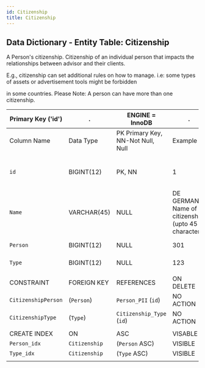 ```yaml
---
id: Citizenship
title: Citizenship
---
```


## Data Dictionary - Entity Table: Citizenship

A Person's citizenship. Citizenship of an individual person that impacts the relationships between advisor and their clients.

 E.g., citizenship can set additional rules on how to manage. i.e: some types of assets or advertisement tools might be forbidden

 in some countries.  Please Note: A person can have more than one citizenship.

| Primary Key ('id')|.|ENGINE = InnoDB|.|.|
|---|---|---|---|---|
| Column Name| Data Type|PK Primary Key, NN-Not Null, Null|Example|Comments|
||
|`id`| BIGINT(12)|PK, NN|1|PrimaryKey-ID, Not Null (auto creates)|
|`Name`| VARCHAR(45)|NULL|DE GERMAN- Name of citizenship (upto 45 characters)|
|`Person`| BIGINT(12)|NULL|301|ID of Person PII record|
|`Type`|BIGINT(12)|NULL|123|Citizenship type id|  
||
|CONSTRAINT|FOREIGN KEY|REFERENCES|ON DELETE|ON UPDATE|
|`CitizenshipPerson`|(`Person`)|`Person_PII` (`id`)|NO ACTION| NO ACTION|
|`CitizenshipType`|(`Type`)| `Citizenship_Type` (`id`)|NO ACTION| NO ACTION|
||
|CREATE INDEX|ON|ASC|VISABLE|.|
|`Person_idx`|`Citizenship`|(`Person` ASC)|VISIBLE|.|
|`Type_idx`|`Citizenship`|(`Type` ASC)|VISIBLE|.| 
||
